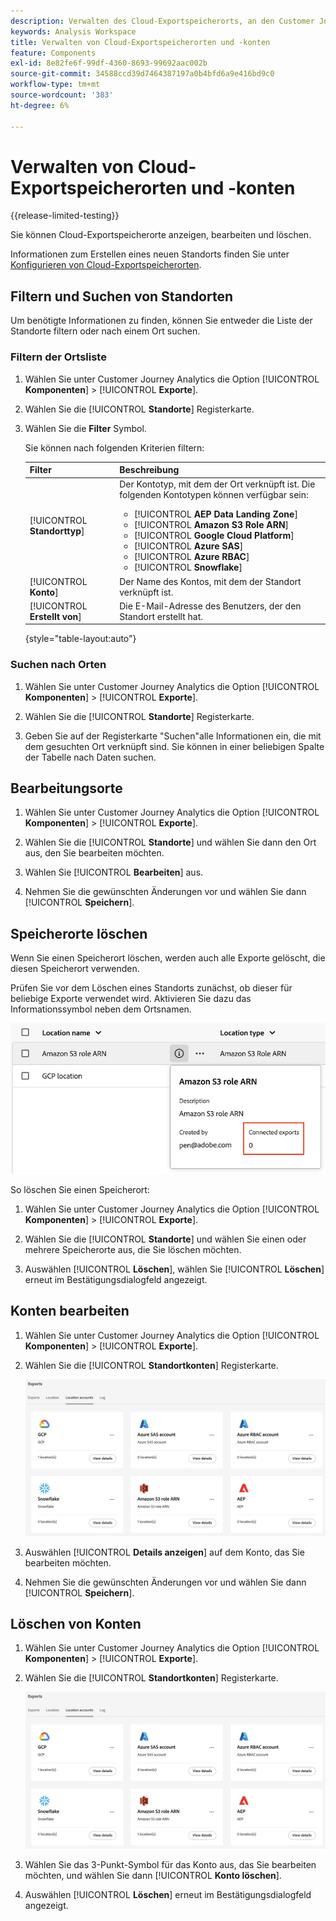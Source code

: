 ```yaml
---
description: Verwalten des Cloud-Exportspeicherorts, an den Customer Journey Analytics-Daten gesendet werden können
keywords: Analysis Workspace
title: Verwalten von Cloud-Exportspeicherorten und -konten
feature: Components
exl-id: 8e82fe6f-99df-4360-8693-99692aac002b
source-git-commit: 34588ccd39d7464387197a0b4bfd6a9e416bd9c0
workflow-type: tm+mt
source-wordcount: '383'
ht-degree: 6%

---
```


# Verwalten von Cloud-Exportspeicherorten und -konten

{{release-limited-testing}}

Sie können Cloud-Exportspeicherorte anzeigen, bearbeiten und löschen.

Informationen zum Erstellen eines neuen Standorts finden Sie unter [Konfigurieren von Cloud-Exportspeicherorten](/help/components/exports/cloud-export-locations.md).

## Filtern und Suchen von Standorten

Um benötigte Informationen zu finden, können Sie entweder die Liste der Standorte filtern oder nach einem Ort suchen.

### Filtern der Ortsliste

1. Wählen Sie unter Customer Journey Analytics die Option [!UICONTROL **Komponenten**] > [!UICONTROL **Exporte**].

1. Wählen Sie die [!UICONTROL **Standorte**] Registerkarte.

1. Wählen Sie die **Filter** Symbol.

   <!-- add screenshot -->

   Sie können nach folgenden Kriterien filtern:

   | Filter | Beschreibung |
   |---------|----------|
   | [!UICONTROL **Standorttyp**]<!--should this be changed to Account type?--> | Der Kontotyp, mit dem der Ort verknüpft ist. Die folgenden Kontotypen können verfügbar sein: <ul><li>[!UICONTROL **AEP Data Landing Zone**]</li><li>[!UICONTROL **Amazon S3 Role ARN**]</li><li>[!UICONTROL **Google Cloud Platform**]</li><li>[!UICONTROL **Azure SAS**]</li><li>[!UICONTROL **Azure RBAC**]</li><li>[!UICONTROL **Snowflake**]</li></ul> |
   | [!UICONTROL **Konto**] | Der Name des Kontos, mit dem der Standort verknüpft ist. |
   | [!UICONTROL **Erstellt von**] | Die E-Mail-Adresse des Benutzers, der den Standort erstellt hat. |

   {style="table-layout:auto"}

### Suchen nach Orten

1. Wählen Sie unter Customer Journey Analytics die Option [!UICONTROL **Komponenten**] > [!UICONTROL **Exporte**].

1. Wählen Sie die [!UICONTROL **Standorte**] Registerkarte.

1. Geben Sie auf der Registerkarte &quot;Suchen&quot;alle Informationen ein, die mit dem gesuchten Ort verknüpft sind. Sie können in einer beliebigen Spalte der Tabelle nach Daten suchen.

## Bearbeitungsorte

1. Wählen Sie unter Customer Journey Analytics die Option [!UICONTROL **Komponenten**] > [!UICONTROL **Exporte**].

1. Wählen Sie die [!UICONTROL **Standorte**] und wählen Sie dann den Ort aus, den Sie bearbeiten möchten.

   <!-- add screenshot? -->

1. Wählen Sie [!UICONTROL **Bearbeiten**] aus.

1. Nehmen Sie die gewünschten Änderungen vor und wählen Sie dann [!UICONTROL **Speichern**].

## Speicherorte löschen

Wenn Sie einen Speicherort löschen, werden auch alle Exporte gelöscht, die diesen Speicherort verwenden.

Prüfen Sie vor dem Löschen eines Standorts zunächst, ob dieser für beliebige Exporte verwendet wird. Aktivieren Sie dazu das Informationssymbol neben dem Ortsnamen.

![verbundene Exporte](assets/location-connected-exports.png)

So löschen Sie einen Speicherort:

1. Wählen Sie unter Customer Journey Analytics die Option [!UICONTROL **Komponenten**] > [!UICONTROL **Exporte**].

1. Wählen Sie die [!UICONTROL **Standorte**] und wählen Sie einen oder mehrere Speicherorte aus, die Sie löschen möchten.

   <!-- add screenshot? -->

1. Auswählen [!UICONTROL **Löschen**], wählen Sie [!UICONTROL **Löschen**] erneut im Bestätigungsdialogfeld angezeigt.

## Konten bearbeiten

1. Wählen Sie unter Customer Journey Analytics die Option [!UICONTROL **Komponenten**] > [!UICONTROL **Exporte**].

1. Wählen Sie die [!UICONTROL **Standortkonten**] Registerkarte.

   ![Kontoseite](assets/account-page.png)

1. Auswählen [!UICONTROL **Details anzeigen**] auf dem Konto, das Sie bearbeiten möchten.

1. Nehmen Sie die gewünschten Änderungen vor und wählen Sie dann [!UICONTROL **Speichern**].

## Löschen von Konten

1. Wählen Sie unter Customer Journey Analytics die Option [!UICONTROL **Komponenten**] > [!UICONTROL **Exporte**].

1. Wählen Sie die [!UICONTROL **Standortkonten**] Registerkarte.

   ![Kontoseite](assets/account-page.png)

1. Wählen Sie das 3-Punkt-Symbol für das Konto aus, das Sie bearbeiten möchten, und wählen Sie dann [!UICONTROL **Konto löschen**].

1. Auswählen [!UICONTROL **Löschen**] erneut im Bestätigungsdialogfeld angezeigt.
